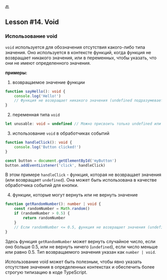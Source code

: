 [🔙](/README.md)

## Lesson #14. Void

### Использование void

`void` используется для обозначения отсутствия какого-либо типа значения. Оно используется в контексте функций, когда функция не возвращает никакого значения, или в переменных, чтобы указать, что они не имеют определенного значения.

**примеры:**

1. возвращаемое значение функции

```typescript
function sayHello(): void {
	console.log('Hello!')
	// Функция не возвращает никакого значения (undefined подразумевается)
}
```

2. переменная типа `void`

```typescript
let unusable: void = undefined // Можно присвоить только undefined или null
```

3. использование `void` в обработчиках событий

```typescript
function handleClick(): void {
	console.log('Button clicked!')
}

const button = document.getElementById('myButton')
button.addEventListener('click', handleClick)
```

В этом примере `handleClick` - функция, которая не возвращает значения (или возвращает `undefined`). Она может быть использована в качестве обработчика событий для кнопки.

4. функции, которые могут вернуть или не вернуть значение

```typescript
function getRandomNumber(): number | void {
	const randomNumber = Math.random()
	if (randomNumber > 0.5) {
		return randomNumber
	}
	// Если randomNumber <= 0.5, функция не возвращает значения (undefined)
}
```

Здесь функция `getRandomNumber` может вернуть случайное число, если оно больше 0.5, или не вернуть ничего (`undefined`), если число меньше или равно 0.5. Тип возвращаемого значения указан как `number | void`.

Использование void может быть полезным, чтобы явно указать отсутствие значения в определенных контекстах и обеспечить более строгую типизацию в коде TypeScript.
